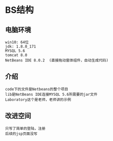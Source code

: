 #  BS结构

## 电脑环境  

    win10: 64位
    jdk: 1.8.0_171  
    MYSQL 5.6  
    tomcat 8.0
    NetBeans IDE 8.0.2  (直接拖动窗体组件，自动生成代码)  
    
## 介绍

    code下的文件是Netbeans的整个项目
    lib是NetBeans IDE连接MYSQL 5.6所需要的jar文件  
    Laboratory这个是老师，老师讲的示例
    
## 改进空间

    只写了简单的登陆，注册  
    后续的jsp页面没写  
